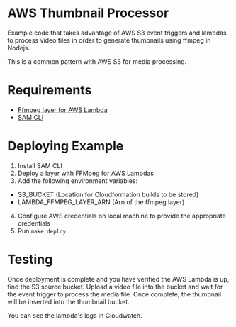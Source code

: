 # AWS Thumbnail Processor

Example code that takes advantage of AWS S3 event triggers and lambdas to process video files in order to generate thumbnails using ffmpeg in Nodejs.

This is a common pattern with AWS S3 for media processing.

# Requirements

- [Ffmpeg layer for AWS Lambda](https://serverlessrepo.aws.amazon.com/#!/applications/arn:aws:serverlessrepo:us-east-1:145266761615:applications~ffmpeg-lambda-layer)
- [SAM CLI](https://docs.aws.amazon.com/serverless-application-model/latest/developerguide/serverless-sam-cli-install.html)

# Deploying Example

1. Install SAM CLI
2. Deploy a layer with FFMpeg for AWS Lambdas
3. Add the following environment variables:

- S3_BUCKET (Location for Cloudformation builds to be stored)
- LAMBDA_FFMPEG_LAYER_ARN (Arn of the ffmpeg layer)

4. Configure AWS credentials on local machine to provide the appropriate credentials
5. Run `make deploy`

# Testing

Once deployment is complete and you have verified the AWS Lambda is up, find the S3 source bucket. Upload a video file into the bucket and wait for the event trigger to process the media file. Once complete, the thumbnail will be inserted into the thumbnail bucket.

You can see the lambda's logs in Cloudwatch.

